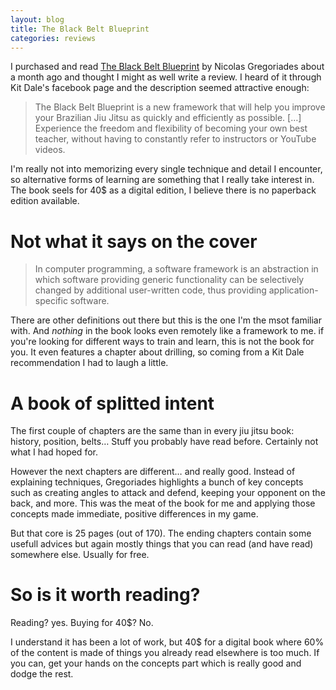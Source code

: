 ```yaml
---
layout: blog
title: The Black Belt Blueprint
categories: reviews
---
```

I purchased and read [The Black Belt Blueprint](http://jjbgear.com/collections/books/products/the-black-belt-blueprint) by Nicolas Gregoriades about a month ago and thought I might as well write a review. I heard of it through Kit Dale's facebook page and the description seemed attractive enough:

> The Black Belt Blueprint is a new framework that will help you improve your Brazilian Jiu Jitsu as quickly and efficiently as possible. […]  Experience the freedom and flexibility of becoming your own best teacher, without having to constantly refer to instructors or YouTube videos.

I'm really not into memorizing every single technique and detail I encounter, so alternative forms of learning are something that I really take interest in. The book seels for 40$ as a digital edition, I believe there is no paperback edition available.

# Not what it says on the cover

> In computer programming, a software framework is an abstraction in which software providing generic functionality can be selectively changed by additional user-written code, thus providing application-specific software.

There are other definitions out there but this is the one I'm the msot familiar with. And *nothing* in the book looks even remotely like a framework to me. if you're looking for different ways to train and learn, this is not the book for you. It even features a chapter about drilling, so coming from a Kit Dale recommendation I had to laugh a little.

# A book of splitted intent

The first couple of chapters are the same than in every jiu jitsu book: history, position, belts… Stuff you probably have read before. Certainly not what I had hoped for.

However the next chapters are different… and really good. Instead of explaining techniques, Gregoriades highlights a bunch of key concepts such as creating angles to attack and defend, keeping your opponent on the back, and more. This was the meat of the book for me and applying those concepts made immediate, positive differences in my game.

But that core is 25 pages (out of 170). The ending chapters contain some usefull advices but again mostly things that you can read (and have read) somewhere else. Usually for free.

# So is it worth reading?

Reading? yes. Buying for 40$? No.

I understand it has been a lot of work, but 40$ for a digital book where 60% of the content is made of things you already read elsewhere is too much. If you can, get your hands on the concepts part which is really good and dodge the rest.